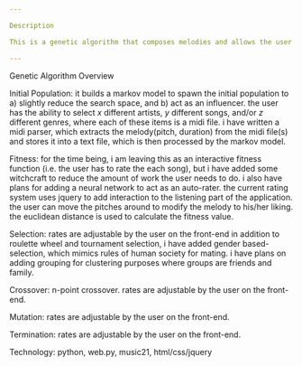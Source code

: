 ```yaml
---

Description

This is a genetic algorithm that composes melodies and allows the user to play an integral part of the composition process without requiring any previous music theory knowledge. This is only possible because of how I designed the fitness function -- the user actually acts as as composer and is allowed to make a specific number of changes to the current individual. This is a unique interactive fitness function that adds a new level of user engagement and reduces user boredom.

---
```


Genetic Algorithm Overview

Initial Population:
it builds a markov model to spawn the initial population to a) slightly reduce the search space,
and b) act as an influencer. the user has the ability to select <i>x</i> different artists, <i>y</i> different songs, and/or <i>z</i> different genres, where each 
of these items is a midi file. i have written a midi parser, which extracts the melody(pitch, duration) from the midi file(s) and stores it into a text file, which
is then processed by the markov model.

Fitness:
for the time being, i am leaving this as an interactive fitness function (i.e. the user has to rate the each song), but i have added some witchcraft to 
reduce the amount of work the user needs to do. i also have plans for adding a neural network to act as an auto-rater. the current rating system uses 
jquery to add interaction to the listening part of the application. the user can move the pitches around to modify the melody to his/her liking. the euclidean distance is used to calculate the fitness value.

Selection:
rates are adjustable by the user on the front-end
in addition to roulette wheel and tournament selection, i have added gender based-selection, which mimics rules of human society for mating. i have plans
on adding grouping for clustering purposes where groups are friends and family.

Crossover:
n-point crossover. rates are adjustable by the user on the front-end.

Mutation:
rates are adjustable by the user on the front-end.

Termination:
rates are adjustable by the user on the front-end.

Technology:
python, web.py, music21, html/css/jquery

